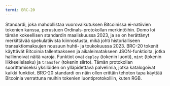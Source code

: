 ```yaml
---
termi: BRC-20
---
```


Standardi, joka mahdollistaa vuorovaikutuksen Bitcoinissa ei-natiivien tokenien kanssa, perustuen Ordinals-protokollan merkintöihin. Domo loi tämän kokeellisen standardin maaliskuussa 2023, ja se on herättänyt merkittävää spekulatiivista kiinnostusta, mikä johti historialliseen transaktiomaksujen nousuun huhti- ja toukokuussa 2023. BRC-20 tokenit käyttävät Bitcoinia tallentaakseen ja aikaleimatakseen JSON-funktioita, jotka hallinnoivat näitä varoja. Funktiot ovat `deploy` (tokenin luonti), `mint` (tokenin liikkeellelasku) ja `transfer` (tokenin siirto). Tämän protokollan suorittamiseksi yksilöiden on ylläpidettävä palvelimia, jotka katalogoivat kaikki funktiot. BRC-20 standardi on näin ollen erittäin tehoton tapa käyttää Bitcoinia verrattuna muihin tokenien luontiprotokolliin, kuten RGB.